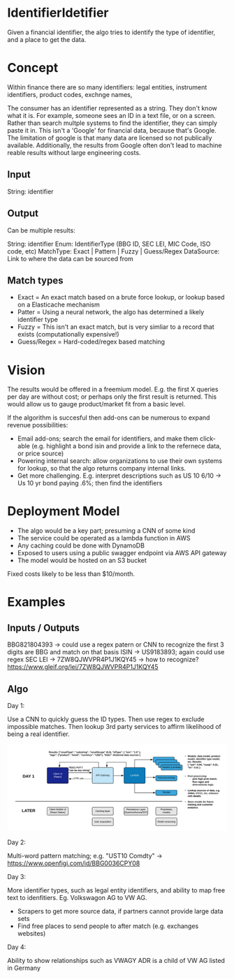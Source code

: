 # IdentifierIdetifier
Given a financial identifier, the algo tries to identify the type of identifier, and a place to get the data.

# Concept
Within finance there are so many identifiers: legal entities, instrument identifiers, product codes, exchnge names, 

The consumer has an identifier represented as a string. They don't know what it is. For example, someone sees an ID in a text file, or on a screen. Rather than search multple systems to find the identifier, they can simply paste it in. This isn't a 'Google' for financial data, because that's Google. The limitation of google is that many data are licensed so not publically available. Additionally, the results from Google often don't lead to machine reable results without large engineering costs.

## Input
String: identifier

## Output

Can be multiple results:

String: identifier
Enum: IdentifierType (BBG ID, SEC LEI, MIC Code, ISO code, etc)
MatchType: Exact | Pattern | Fuzzy | Guess/Regex
DataSource: Link to where the data can be sourced from

## Match types
* Exact = An exact match based on a brute force lookup, or lookup based on a Elasticache mechanism
* Patter = Using a neural network, the algo has determined a likely identifier type
* Fuzzy = This isn't an exact match, but is very simliar to a record that exists (computationally expensive!)
* Guess/Regex = Hard-coded/regex based matching

# Vision

The results would be offered in a freemium model. E.g. the first X queries per day are without cost; or perhaps only the first result is returned. This would allow us to gauge product/market fit from a basic level.

If the algorithm is succesful then add-ons can be numerous to expand revenue possibilities:
* Email add-ons; search the email for identifiers, and make them click-able (e.g. highlight a bond isin and provide a link to the refernece data, or price source)
* Powering internal search: allow organizations to use their own systems for lookup, so that the algo returns company internal links.
* Get more challenging. E.g. interpret descriptions such as US 10 6/10 -> Us 10 yr bond paying .6%; then find the identifiers

# Deployment Model

* The algo would be a key part; presuming a CNN of some kind
* The service could be operated as a lambda function in AWS
* Any caching could be done with DynamoDB
* Exposed to users using a public swagger endpoint via AWS API gateway
* The model would be hosted on an S3 bucket

Fixed costs likely to be less than $10/month. 

# Examples

## Inputs / Outputs

BBG821804393 -> could use a regex patern or CNN to recognize the first 3 digits are BBG and match on that basis
ISIN -> US9183893; again could use regex
SEC LEI -> 7ZW8QJWVPR4P1J1KQY45 -> how to recognize? https://www.gleif.org/lei/7ZW8QJWVPR4P1J1KQY45

## Algo

Day 1:

Use a CNN to quickly guess the ID types. Then use regex to exclude impossible matches. Then lookup 3rd party services to affirm likelihood of being a real identifier.

![Basic Architecture](https://github.com/dado0583/IdentifierIdentifier/blob/master/Market%20Data%20_%20Data%20Lake%20-%20Page%204.png)

Day 2:

Multi-word pattern matching; e.g. "UST10 Comdty" -> https://www.openfigi.com/id/BBG0036CPY08

Day 3: 

More identifier types, such as legal entity identifiers, and ability to map free text to idenfitiers. Eg. Volkswagon AG to VW AG.

* Scrapers to get more source data, if partners cannot provide large data sets
* Find free places to send people to after match (e.g. exchanges websites)

Day 4:

Ability to show relationships such as VWAGY ADR is a child of VW AG listed in Germany



